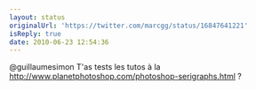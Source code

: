 ```yaml
---
layout: status
originalUrl: 'https://twitter.com/marcgg/status/16847641221'
isReply: true
date: 2010-06-23 12:54:36
---
```


@guillaumesimon T'as tests les tutos à la http://www.planetphotoshop.com/photoshop-serigraphs.html ?
